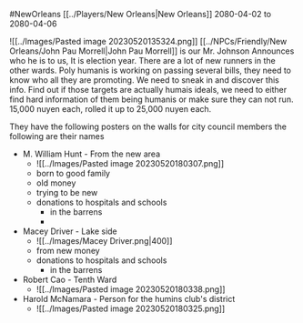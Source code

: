 #NewOrleans
[[../Players/New Orleans|New Orleans]]
2080-04-02 to 2080-04-06

![[../Images/Pasted image 20230520135324.png]]
[[../NPCs/Friendly/New Orleans/John Pau Morrell|John Pau Morrell]] is our Mr. Johnson
Announces who he is to us, It is election year. There are a lot of new runners in the other wards. Poly humanis is working on passing several bills, they need to know who all they are promoting. We need to sneak in and discover this info. Find out if those targets are actually humais ideals, we need to either find hard information of them being humanis or make sure they can not run.
15,000 nuyen each, rolled it up to 25,000 nuyen each.

They have the following posters on the walls for city council members
the following are their names
- M. William Hunt - From the new area
	- ![[../Images/Pasted image 20230520180307.png]]
	- born to good family
	- old money
	- trying to be new
	- donations to hospitals and schools
		- in the barrens
		- 
- Macey Driver - Lake side
	- ![[../Images/Macey Driver.png|400]]
	- from new money
	- donations to hospitals and schools
		- in the barrens
- Robert Cao - Tenth Ward
	- ![[../Images/Pasted image 20230520180338.png]]
- Harold McNamara - Person for the humins club's district
	- ![[../Images/Pasted image 20230520180325.png]]